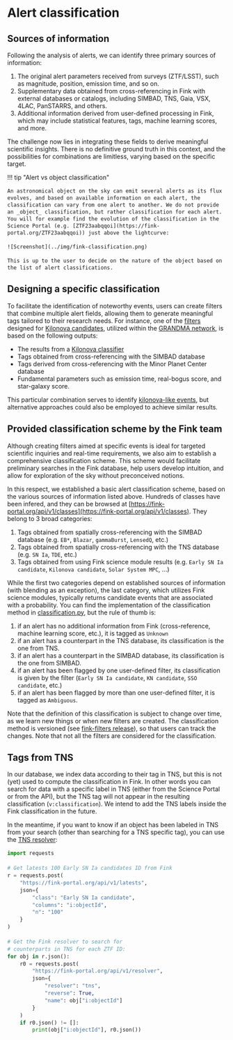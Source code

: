 # Alert classification

## Sources of information

Following the analysis of alerts, we can identify three primary sources of information:

1. The original alert parameters received from surveys (ZTF/LSST), such as magnitude, position, emission time, and so on.
2. Supplementary data obtained from cross-referencing in Fink with external databases or catalogs, including SIMBAD, TNS, Gaia, VSX, 4LAC, PanSTARRS, and others.
3. Additional information derived from user-defined processing in Fink, which may include statistical features, tags, machine learning scores, and more.

The challenge now lies in integrating these fields to derive meaningful scientific insights. There is no definitive ground truth in this context, and the possibilities for combinations are limitless, varying based on the specific target.

!!! tip "Alert vs object classification"

	An astronomical object on the sky can emit several alerts as its flux evolves, and based on available information on each alert, the classification can vary from one alert to another. We do not provide an _object_ classification, but rather classification for each alert. You will for example find the evolution of the classification in the Science Portal (e.g. [ZTF23aabqqoi](https://fink-portal.org/ZTF23aabqqoi)) just above the lightcurve:

	![Screenshot](../img/fink-classification.png)

	This is up to the user to decide on the nature of the object based on the list of alert classifications.

## Designing a specific classification

To facilitate the identification of noteworthy events, users can create filters that combine multiple alert fields, allowing them to generate meaningful tags tailored to their research needs. For instance, one of the [filters](filters.md) designed for [Kilonova candidates](https://github.com/astrolabsoftware/fink-filters/blob/be30474e10d041afe8da992ac1fe37da71db230f/fink_filters/filter_kn_candidates/filter.py#L84-L94), utilized within the [GRANDMA network](https://grandma.ijclab.in2p3.fr/), is based on the following outputs:

- The results from a [Kilonova classifier](https://github.com/astrolabsoftware/fink-science/tree/master/fink_science/kilonova)
- Tags obtained from cross-referencing with the SIMBAD database
- Tags derived from cross-referencing with the Minor Planet Center database
- Fundamental parameters such as emission time, real-bogus score, and star-galaxy score.

This particular combination serves to identify [kilonova-like events](https://fink-portal.org/?action=class&class=Kilonova%20candidate), but alternative approaches could also be employed to achieve similar results.

## Provided classification scheme by the Fink team

Although creating filters aimed at specific events is ideal for targeted scientific inquiries and real-time requirements, we also aim to establish a comprehensive classification scheme. This scheme would facilitate preliminary searches in the Fink database, help users develop intuition, and allow for exploration of the sky without preconceived notions.

In this respect, we established a basic alert classification scheme, based on the various sources of information listed above. Hundreds of classes have been infered, and they can be browsed at [https://fink-portal.org/api/v1/classes](https://fink-portal.org/api/v1/classes). They belong to 3 broad categories:

1. Tags obtained from spatially cross-referencing with the SIMBAD database (e.g. `EB*`, `Blazar`, `gammaBurst`, `LensedQ`, etc.)
2. Tags obtained from spatially cross-referencing with the TNS database (e.g. `SN Ia`, `TDE`, etc.)
3. Tags obtained from using Fink science module results (e.g. `Early SN Ia candidate`, `Kilonova candidate`, `Solar System MPC`, ...)

While the first two categories depend on established sources of information (with blending as an exception), the last category, which utilizes Fink science modules, typically returns candidate events that are associated with a probability. You can find the implementation of the classification method in [classification.py](https://github.com/astrolabsoftware/fink-filters/blob/master/fink_filters/classification.py), but the rule of thumb is:

1. if an alert has no additional information from Fink (cross-reference, machine learning score, etc.), it is tagged as `Unknown`
2. if an alert has a counterpart in the TNS database, its classification is the one from TNS.
3. if an alert has a counterpart in the SIMBAD database, its classification is the one from SIMBAD.
4. if an alert has been flagged by one user-defined filter, its classification is given by the filter (`Early SN Ia candidate`, `KN candidate`, `SSO candidate`, etc.)
5. if an alert has been flagged by more than one user-defined filter, it is tagged as `Ambiguous`.

Note that the definition of this classification is subject to change over time, as we learn new things or when new filters are created. The classification method is versioned (see [fink-filters release](https://github.com/astrolabsoftware/fink-filters/releases)), so that users can track the changes. Note that not all the filters are considered for the classification.

## Tags from TNS

In our database, we index data according to their tag in TNS, but this is not (yet) used to compute the classification in Fink. In other words you can search for data with a specific label in TNS (either from the Science Portal or from the API), but the TNS tag will not appear in the resulting classification (`v:classification`). We intend to add the TNS labels inside the Fink classification in the future.

In the meantime, if you want to know if an object has been labeled in TNS from your search (other than searching for a TNS specific tag), you can use the [TNS resolver](../services/search/resolver.md):

```python
import requests

# Get latests 100 Early SN Ia candidates ID from Fink
r = requests.post(
    "https://fink-portal.org/api/v1/latests",
    json={
        "class": "Early SN Ia candidate",
        "columns": "i:objectId",
        "n": "100"
    }
)

# Get the Fink resolver to search for 
# counterparts in TNS for each ZTF ID:
for obj in r.json():
    r0 = requests.post(
        "https://fink-portal.org/api/v1/resolver",
        json={
            "resolver": "tns",
            "reverse": True,
            "name": obj["i:objectId"]
        }
    )
    if r0.json() != []:
        print(obj["i:objectId"], r0.json())
```
